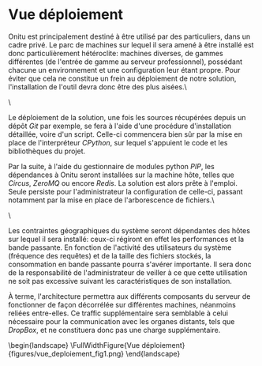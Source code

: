 # Vue déploiement

Onitu est principalement destiné à être utilisé par des particuliers, dans un cadre privé. Le parc de machines sur lequel il sera amené à être installé est donc particulièrement hétéroclite: machines diverses, de gammes différentes (de l'entrée de gamme au serveur professionnel), possédant chacune un environnement et une configuration leur étant propre. Pour éviter que cela ne constitue un frein au déploiement de notre solution, l'installation de l'outil devra donc être des plus aisées.\

\

Le déploiement de la solution, une fois les sources récupérées depuis un dépôt *Git* par exemple, se fera à l'aide d'une procédure d'installation détaillée, voire d'un script.
Celle-ci commencera bien sûr par la mise en place de l'interpréteur *CPython*, sur lequel s'appuient le code et les bibliothèques du projet.

Par la suite, à l'aide du gestionnaire de modules python *PIP*, les dépendances à Onitu seront installées sur la machine hôte, telles que *Circus*, *ZeroMQ* ou encore *Redis*.
La solution est alors prête à l'emploi. Seule persiste pour l'administrateur la configuration de celle-ci, passant notamment par la mise en place de l'arborescence de fichiers.\

\

Les contraintes géographiques du système seront dépendantes des hôtes sur lequel il sera installé: ceux-ci régiront en effet les performances et la bande passante. En fonction de l'activité des utilisateurs du système (fréquence des requêtes) et de la taille des fichiers stockés, la consommation en bande passante pourra s'avérer importante. Il sera donc de la responsabilité de l'administrateur de veiller à ce que cette utilisation ne soit pas excessive suivant les caractéristiques de son installation.

À terme, l'architecture permettra aux différents composants du serveur de fonctionner de façon décorrélée sur différentes machines, néanmoins reliées entre-elles. Ce traffic supplémentaire sera semblable à celui nécessaire pour la communication avec les organes distants, tels que *DropBox*, et ne constituera donc pas une charge supplémentaire.

\begin{landscape}
\FullWidthFigure{Vue déploiement}{figures/vue_deploiement_fig1.png}
\end{landscape}